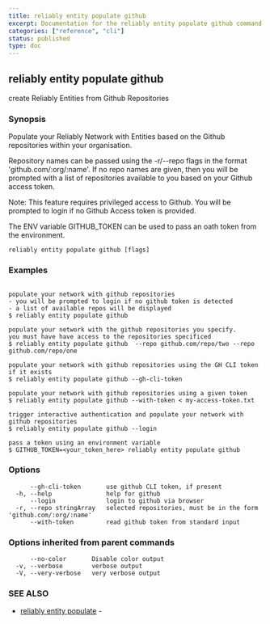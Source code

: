 ```yaml
---
title: reliably entity populate github
excerpt: Documentation for the reliably entity populate github command in the Reliably CLI
categories: ["reference", "cli"]
status: published
type: doc
---
```

## reliably entity populate github

create Reliably Entities from Github Repositories

### Synopsis


Populate your Reliably Network with Entities
based on the Github repositories within your
organisation.

Repository names can be passed using the -r/--repo flags
in the format 'github.com/:org/:name'. If no repo
names are given, then you will be prompted with a list
of repositories available to you based on your Github
access token.

Note: This feature requires privileged access to Github.
You will be prompted to login if no Github Access token
is provided.

The ENV variable GITHUB_TOKEN can be used to pass an oath
token from the environment.


```
reliably entity populate github [flags]
```

### Examples

```

populate your network with github repositories
- you will be prompted to login if no github token is detected
- a list of available repos will be displayed
$ reliably entity populate github

populate your network with the github repositories you specify.
you must have have access to the repositories specificed
$ reliably entity populate github  --repo github.com/repo/two --repo github.com/repo/one

populate your network with github repositories using the GH CLI token if it exists
$ reliably entity populate github --gh-cli-token

populate your network with github repositories using a given token
$ reliably entity populate github --with-token < my-access-token.txt

trigger interactive authentication and populate your network with github repositories
$ reliably entity populate github --login

pass a token using an environment variable
$ GITHUB_TOKEN=<your_token_here> reliably entity populate github

```

### Options

```
      --gh-cli-token       use github CLI token, if present
  -h, --help               help for github
      --login              login to github via browser
  -r, --repo stringArray   selected repositories, must be in the form 'github.com/:org/:name'
      --with-token         read github token from standard input
```

### Options inherited from parent commands

```
      --no-color       Disable color output
  -v, --verbose        verbose output
  -V, --very-verbose   very verbose output
```

### SEE ALSO

* [reliably entity populate](/docs/reference/cli/reliably-entity-populate/)	 - 

